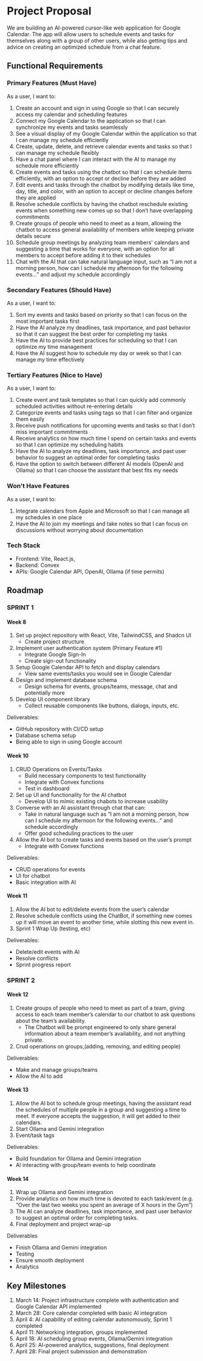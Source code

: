 # Project Proposal

We are building an AI-powered cursor-like web application for Google Calendar. The app will allow users to schedule events and tasks for themselves along with a group of other users, while also getting tips and advice on creating an optimized schedule from a chat feature.

## Functional Requirements

### Primary Features (Must Have)

As a user, I want to:
1. Create an account and sign in using Google so that I can securely access my calendar and scheduling features
2. Connect my Google Calendar to the application so that I can synchronize my events and tasks seamlessly
3. See a visual display of my Google Calendar within the application so that I can manage my schedule efficiently
4. Create, update, delete, and retrieve calendar events and tasks so that I can manage my schedule flexibly
5. Have a chat panel where I can interact with the AI to manage my schedule more efficiently
6. Create events and tasks using the chatbot so that I can schedule items efficiently, with an option to accept or decline before they are added
7. Edit events and tasks through the chatbot by modifying details like time, day, title, and color, with an option to accept or decline changes before they are applied
8. Resolve schedule conflicts by having the chatbot reschedule existing events when something new comes up so that I don’t have overlapping commitments
9. Create groups of people who need to meet as a team, allowing the chatbot to access general availability of members while keeping private details secure
10. Schedule group meetings by analyzing team members' calendars and suggesting a time that works for everyone, with an option for all members to accept before adding it to their schedules
11. Chat with the AI that can take natural language input, such as “I am not a morning person, how can I schedule my afternoon for the following events…” and adjust my schedule accordingly
    

### Secondary Features (Should Have)

As a user, I want to:
1. Sort my events and tasks based on priority so that I can focus on the most important tasks first
2. Have the AI analyze my deadlines, task importance, and past behavior so that it can suggest the best order for completing my tasks
3. Have the AI to provide best practices for scheduling so that I can optimize my time management
4. Have the AI suggest how to schedule my day or week so that I can manage my time effectively


### Tertiary Features (Nice to Have)

As a user, I want to:
1. Create event and task templates so that I can quickly add commonly scheduled activities without re-entering details
2. Categorize events and tasks using tags so that I can filter and organize them easily
3. Receive push notifications for upcoming events and tasks so that I don’t miss important commitments
4. Receive analytics on how much time I spend on certain tasks and events so that I can optimize my scheduling habits
5. Have the AI to analyze my deadlines, task importance, and past user behavior to suggest an optimal order for completing tasks
6. Have the option to switch between different AI models (OpenAI and Ollama) so that I can choose the assistant that best fits my needs

### Won't Have Features

As a user, I want to:
1. Integrate calendars from Apple and Microsoft so that I can manage all my schedules in one place
2. Have the AI to join my meetings and take notes so that I can focus on discussions without worrying about documentation

### Tech Stack

- Frontend: Vite, React.js, 
- Backend: Convex 
- APIs: Google Calendar API, OpenAI, Ollama (if time permits)

## Roadmap
### SPRINT 1
#### Week 8
1. Set up project repository with React, Vite, TailwindCSS, and Shadcn UI
    - Create project structure
2. Implement user authentication system (Primary Feature #1)
    - Integrate Google Sign-In
    - Create sign-out functionality
3. Setup Google Calendar API to fetch and display calendars
    - View same events/tasks you would see in Google Calendar
4. Design and implement database schema
    - Design schema for events, groups/teams, message, chat and potentially more
5. Develop UI component library
    - Collect reusable components like buttons, dialogs, inputs, etc.

Deliverables:
- GitHub repository with CI/CD setup
- Database schema setup
- Being able to sign in using Google account


#### Week 10
1. CRUD Operations on Events/Tasks
    - Build necessary components to test functionality
    - Integrate with Convex functions
    - Test in dashboard
2. Set up UI and functionality for the AI chatbot  
    - Develop UI to mimic existing chabots to increase usability
3. Converse with an AI assistant through chat that can:
    - Take in natural language such as “I am not a morning person, how can I schedule my afternoon for the following events…” and schedule accordingly
    - Offer good scheduling practices to the user
4. Allow the AI bot to create tasks and events based on the user’s prompt
    - Integrate with Convex functions

Deliverables: 
- CRUD operations for events
- UI for chatbot
- Basic integration with AI

#### Week 11
1. Allow the AI bot to edit/delete events from the user’s calendar
2. Resolve schedule conflicts using the ChatBot, if something new comes up it will move an event to another time, while slotting this new event in.
3. Sprint 1 Wrap Up (testing, etc)

Deliverables: 
- Delete/edit events with AI
- Resolve conflicts
- Sprint progress report

### SPRINT 2
#### Week 12
1. Create groups of people who need to meet as part of a team, giving access to each team member’s calendar to our chatbot to ask questions about the team’s availability.
    - The Chatbot will be prompt engineered to only share general information about a team member’s availability, and not anything private. 
2. Crud operations on groups,(adding, removing, and editing people)

Deliverables:
- Make and manage groups/teams
- Allow the AI to add 

#### Week 13
1. Allow the AI bot to schedule group meetings, having the assistant read the schedules of multiple people in a group and suggesting a time to meet. If everyone accepts the suggestion, it will get added to their calendars.
2. Start Ollama and Gemini integration 
3. Event/task tags 

Deliverables:
- Build foundation for Ollama and Gemini integration
- AI interacting with group/team events to help coordinate

#### Week 14
1. Wrap up Ollama and Gemini integration
2. Provide analytics on how much time is devoted to each task/event (e.g. “Over the last two weeks you spent an average of X hours in the Gym”)
3. The AI can analyze deadlines, task importance, and past user behavior to suggest an optimal order for completing tasks.
4. Final deployment and project wrap-up

Deliverables
- Finish Ollama and Gemini integration
- Testing
- Ensure smooth deployment
- Analytics

## Key Milestones
1. March 14: Project infrastructure complete with authentication and Google Calendar API implemented
2. March 28: Core calendar completed with basic AI integration
3. April 4: AI capability of editing calendar autonomously, Sprint 1 completed
4. April 11: Networking integration, groups implemented
5. April 18: AI scheduling group events, Ollama/Gemini integration
6. April 25: AI-powered analytics, suggestions, final deployment
7. April 28: Final project submission and demonstration

